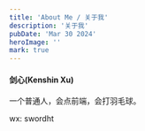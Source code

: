```yaml
---
title: 'About Me / 关于我'
description: '关于我'
pubDate: 'Mar 30 2024'
heroImage: ''
mark: true
---
```


#### 剑心(Kenshin Xu)

一个普通人，会点前端，会打羽毛球。

wx: swordht